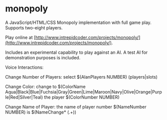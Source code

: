# monopoly

A JavaScript/HTML/CSS Monopoly implementation with full game play. Supports two-eight players.

Play online at [http://www.intrepidcoder.com/projects/monopoly/](http://www.intrepidcoder.com/projects/monopoly/).

Includes an experimental capability to play against an AI. A test AI for demonstration purposes is included.

Voice Interactions:

Change Number of Players: select $(AlanPlayers NUMBER) (players|slots)

Change Color: change to $(ColorName Aqua|Black|Blue|Fuchsia|Gray|Green|Lime|Maroon|Navy|Olive|Orange|Purple|Red|Silver|Teal) the player $(ColorNumber NUMBER)

Change Name of Player: the name of player number $(NameNumber NUMBER) is $(NameChange* (.+))